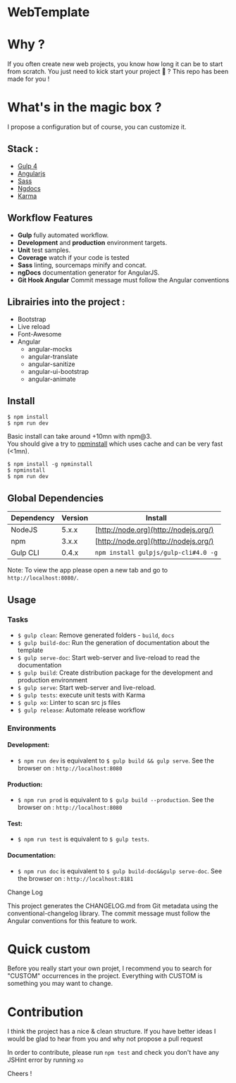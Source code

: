 WebTemplate
===================

# Why ?
If you often create new web projects, you know how long it can be to start from scratch.
You just need to kick start your project :rocket: ? This repo has been made for you !

# What's in the magic box ?
I propose a configuration but of course, you can customize it.

## Stack :
- [Gulp 4](http://gulpjs.com/)
- [Angularjs](https://angularjs.org/)
- [Sass](http://sass-lang.com/)
- [Ngdocs](https://github.com/nikhilmodak/gulp-ngdocs)
- [Karma](http://karma-runner.github.io/)

## Workflow Features
- **Gulp** fully automated workflow.
- **Development** and **production** environment targets.
- **Unit** test samples.
- **Coverage** watch if your code is tested
- **Sass** linting, sourcemaps minify and concat.
- **ngDocs** documentation generator for AngularJS.
- **Git Hook Angular** Commit message must follow the Angular conventions

## Librairies into the project :
- Bootstrap
- Live reload
- Font-Awesome
- Angular
	- angular-mocks
	- angular-translate
	- angular-sanitize
	- angular-ui-bootstrap
  	- angular-animate


## Install
```
$ npm install
$ npm run dev
```

Basic install can take around +10mn with npm@3.  
You should give a try to [npminstall](https://github.com/cnpm/npminstall) which uses cache and can be very fast (<1mn).
```
$ npm install -g npminstall
$ npminstall
$ npm run dev
```

## Global Dependencies

| Dependency | Version | Install                               |
| ---------- | ------- | ------------------------------------- |
| NodeJS     | 5.x.x   | [http://node.org](http://nodejs.org/) |
| npm        | 3.x.x   | [http://node.org](http://nodejs.org/) |
| Gulp CLI   | 0.4.x   | `npm install gulpjs/gulp-cli#4.0 -g`  |

Note: To view the app please open a new tab and go to `http://localhost:8080/`.

## Usage
### Tasks
- `$ gulp clean`: Remove generated folders - `build`, `docs`
- `$ gulp build-doc`: Run the generation of documentation about the template
- `$ gulp serve-doc`: Start web-server and live-reload to read the documentation
- `$ gulp build`: Create distribution package for the development and production environment
- `$ gulp serve`: Start web-server and live-reload.
- `$ gulp tests`: execute unit tests with Karma
- `$ gulp xo`: Linter to scan src js files
- `$ gulp release`: Automate release workflow

### Environments

#### Development:
- `$ npm run dev` is equivalent to
`$ gulp build && gulp serve`.
See the browser on : `http://localhost:8080`

#### Production:
- `$ npm run prod` is equivalent to
`$ gulp build --production`.
See the browser on : `http://localhost:8080`

#### Test:
- `$ npm run test` is equivalent to
`$ gulp tests`.

#### Documentation:
- `$ npm run doc` is equivalent to
`$ gulp build-doc&&gulp serve-doc`.
See the browser on : `http://localhost:8181`

Change Log

This project generates the CHANGELOG.md from Git metadata using the conventional-changelog library. The commit message must follow the Angular conventions for this feature to work.

# Quick custom
Before you really start your own projet, I recommend you to search for "CUSTOM" occurrences in the project.
Everything with CUSTOM is something you may want to change.

# Contribution
I think the project has a nice & clean structure.
If you have better ideas I would be glad to hear from you and why not propose a pull request

In order to contribute, please run `npm test` and check you don't have any JSHint error by running `xo`

Cheers !
